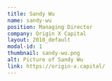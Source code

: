 ```yaml
---
title: Sandy Wu
name: sandy-wu
position: Managing Director
company: Origin X Capital
layout: 2018_default
modal-id: 1
thumbnail: sandy-wu.png
alt: Picture of Sandy Wu
link: https://origin-x.capital/
---
```

